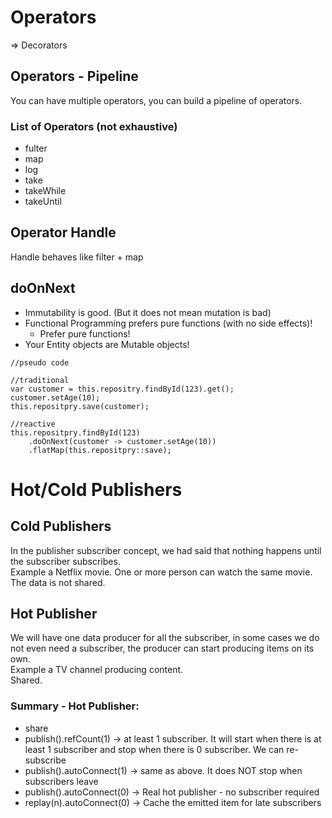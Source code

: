 # Operators
=> Decorators  

## Operators - Pipeline
You can have multiple operators, you can build a pipeline of operators.  

### List of Operators (not exhaustive)
* fulter
* map
* log
* take
* takeWhile
* takeUntil

## Operator Handle
Handle behaves like filter + map  


## doOnNext
* Immutability is good. (But it does not mean mutation is bad)
* Functional Programming prefers pure functions (with no side effects)!
  * Prefer pure functions!
* Your Entity objects are Mutable objects!

```
//pseudo code

//traditional
var customer = this.repositry.findById(123).get();
customer.setAge(10);
this.repositpry.save(customer);

//reactive
this.repositpry.findById(123)
    .doOnNext(customer -> customer.setAge(10))
    .flatMap(this.repositpry::save);
```

# Hot/Cold Publishers

## Cold Publishers
In the publisher subscriber concept, we had said that nothing happens until the subscriber subscribes.  
Example a Netflix movie. One or more person can watch the same movie.  
The data is not shared.  

## Hot Publisher
We will have one data producer for all the subscriber, in some cases we do not even need a subscriber, the producer can start producing items on its own.  
Example a TV channel producing content.  
Shared.  

### Summary - Hot Publisher:
* share
* publish().refCount(1) -> at least 1 subscriber. It will start when there is at least 1 subscriber and stop when there is 0 subscriber. We can re-subscribe
* publish().autoConnect(1) -> same as above. It does NOT stop when subscribers leave
* publish().autoConnect(0) -> Real hot publisher - no subscriber required
* replay(n).autoConnect(0) -> Cache the emitted item for late subscribers


